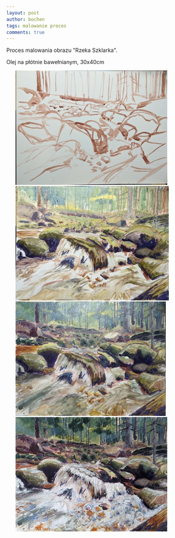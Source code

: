 ```yaml
---
layout: post
author: bochen
tags: malowanie proces
comments: true
---
```

Proces malowania obrazu "Rzeka Szklarka".  

Olej na płótnie bawełnianym, 30x40cm

<ul id="media" class="clearfix justified-gallery">
<div
            class="albumList"
            data-sub-html=""
            data-download-url="../assets/images/szklarka/large_000.jpg"
            data-src="../assets/images/szklarka/large_000.jpg"
            data-exthumbimage="../assets/images/szklarka/thumb_000.jpg"
            >
            <a href="../assets/images/szklarka/large_000.jpg">
            <img src="../assets/images/szklarka/small_000.jpg" height="300" />
            </a>
            </div>
<div
            class="albumList"
            data-sub-html=""
            data-download-url="../assets/images/szklarka/large_001.jpg"
            data-src="../assets/images/szklarka/large_001.jpg"
            data-exthumbimage="../assets/images/szklarka/thumb_001.jpg"
            >
            <a href="../assets/images/szklarka/large_001.jpg">
            <img src="../assets/images/szklarka/small_001.jpg" height="300" />
            </a>
            </div>
<div
            class="albumList"
            data-sub-html=""
            data-download-url="../assets/images/szklarka/large_002.jpg"
            data-src="../assets/images/szklarka/large_002.jpg"
            data-exthumbimage="../assets/images/szklarka/thumb_002.jpg"
            >
            <a href="../assets/images/szklarka/large_002.jpg">
            <img src="../assets/images/szklarka/small_002.jpg" height="300" />
            </a>
            </div>
<div
            class="albumList"
            data-sub-html=""
            data-download-url="../assets/images/szklarka/large_003.jpg"
            data-src="../assets/images/szklarka/large_003.jpg"
            data-exthumbimage="../assets/images/szklarka/thumb_003.jpg"
            >
            <a href="../assets/images/szklarka/large_003.jpg">
            <img src="../assets/images/szklarka/small_003.jpg" height="300" />
            </a>
            </div>
</ul>